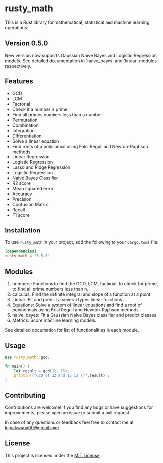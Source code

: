 # rusty_math

This is a Rust library for mathematical, statistical and machine learning operations.

## Version 0.5.0
New version now supports Gaussian Naive Bayes and Logistic Regression models. See detailed documentation in 'naive_bayes' and 'linear' modules respectively.

## Features

- GCD
- LCM
- Factorial
- Check if a number is prime
- Find all primes numbers less than a number
- Permutation
- Combination
- Integration
- Differentiation
- Solve a linear equation
- Find roots of a polynomial using Falsi Reguli and Newton-Raphson methods
- Linear Regression
- Logistic Regression
- Lasso and Ridge Regression
- Logistic Regression
- Naive Bayes Classifier
- R<pow>2</pow> score
- Mean squared error
- Accuracy
- Precision
- Confusion Matrix
- Recall
- F1 score

## Installation

To use `rusty_math` in your project, add the following to your `Cargo.toml` file:

```toml
[dependencies]
rusty_math = "0.5.0"
```

## Modules

1. numbers: Functions to find the GCD, LCM, factorial, to check for prime, to find all prime numbers less than n.
2. calculus: Find the definite integral and slope of a function at a point.
3. Linear: Fit and predict a several types linear functions.
4. Equations: Solve a system of linear equations and find a root of polynomials using Falsi Reguli and Newton-Raphson methods
5. naive_bayes: Fit a Gaussian Naive Bayes classifier and predict classes.
5. Metrics: Score machine learning models.  
  
See detailed documation for list of functionalities in each module.  

## Usage

```rust
use rusty_math::gcd;

fn main() {
    let result = gcd(12, 15);
    println!("GCD of 12 and 15 is {}",result) ;
}
```

## Contributing

Contributions are welcome! If you find any bugs or have suggestions for improvements, please open an issue or submit a pull request.  
  
In case of any questions or feedback feel free to contact me at kjmakwana00@gmail.com  

## License

This project is licensed under the [MIT License](LICENSE).
